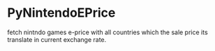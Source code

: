 # PyNintendoEPrice
fetch nintndo games e-price with all countries which the sale price its translate in current exchange rate.
